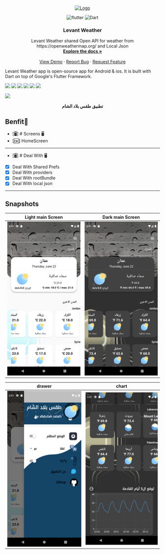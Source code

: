 
<br />
<div align="center">
  <a href="https://github.com/itsherifAhmed">
    <img src="assets/quran.png" alt="Logo" width="100" height="100">
  </a>

![flutter](https://img.shields.io/badge/Flutter-Framework-green?logo=flutter)
![Dart](https://img.shields.io/badge/Dart-Language-blue?logo=dart)

<h3 align="center">Levant Weather</h3>

  <p align="center">
    Levant Weather shared Open API for weather from https://openweathermap.org/ and Local Json
    <br />
    <a href="https://github.com/AbdullahAlSalah-SE/levant-weather"><strong>Explore the docs »</strong></a>
    <br />
    <br />
    <a href="https://github.com/AbdullahAlSalah-SE/levant-weather">View Demo</a>
    ·
    <a href="https://github.com/AbdullahAlSalah-SE/levant-weather">Report Bug</a>
    ·
    <a href="https://github.com/AbdullahAlSalah-SE/levant-weather">Request Feature</a>
  </p>
</div>

Levant Weather app is open-source  app for Android & ios. It is built with Dart on top of Google's Flutter Framework.

<img height="50" src="https://user-images.githubusercontent.com/25181517/192108895-20dc3343-43e3-4a54-a90e-13a4abbc57b9.png"> <img height="50" src="https://user-images.githubusercontent.com/25181517/117269608-b7dcfb80-ae58-11eb-8e66-6cc8753553f0.png"> <img height="50" src="https://user-images.githubusercontent.com/25181517/121406611-a8246b80-c95e-11eb-9b11-b771486377f6.png"> <img height="50" src="https://user-images.githubusercontent.com/25181517/186884150-05e9ff6d-340e-4802-9533-2c3f02363ee3.png"> <img height="50" src="https://user-images.githubusercontent.com/25181517/186884152-ae609cca-8cf1-4175-8d60-1ce1fa078ca2.png"> <img height="50" src="https://user-images.githubusercontent.com/25181517/186884153-99edc188-e4aa-4c84-91b0-e2df260ebc33.png">




<p><img src="snapshot/covere.png" /></p>
<p align="center"><b>تطبيق طقس بلاد الشام</b></p>


## Benfit👻
- [🖥] # Screens 🖥
- [🆗]  HomeScreen
--------------------------------
- [🖥] # Deal With 🖥
- [x] Deal With Shared Prefs
- [x] Deal With providers
- [x] Deal With rootBundle
- [x] Deal With local json 

------------------------------

## Snapshots


| Light main Screen                                    |  Dark main Screen                      |
|------|-------------------------------------------|
|<img src="snapshot/light mod.png" width="400">| <img src="snapshot/dark mod.png" width="400"> |


| drawer                                       | chart                               |
|----------------------------------------------|----------------------------------------------|
| <img src="snapshot/drawer.png" width="400"> | <img src="snapshot/charts.png" width="400"> |